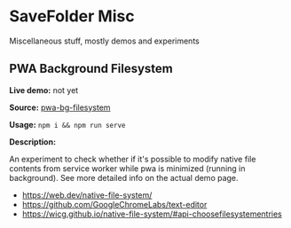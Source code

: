 # SaveFolder Misc

Miscellaneous stuff, mostly demos and experiments 

## PWA Background Filesystem

**Live demo:** not yet

**Source:** [pwa-bg-filesystem](pwa-bg-filesystem)

**Usage:** `npm i && npm run serve`

**Description:**

An experiment to check whether if it's possible to modify native file contents 
from service worker while pwa is minimized (running in background). See more detailed info
on the actual demo page.

- https://web.dev/native-file-system/
- https://github.com/GoogleChromeLabs/text-editor
- https://wicg.github.io/native-file-system/#api-choosefilesystementries
